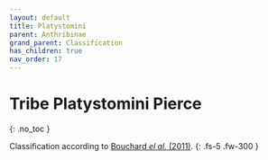 ```yaml
---
layout: default
title: Platystomini
parent: Anthribinae
grand_parent: Classification
has_children: true
nav_order: 17
---
```



# Tribe Platystomini Pierce
{: .no_toc }

Classification according to [Bouchard _el al._ (2011)](https://zookeys.pensoft.net/articles.php?id=4001).
{: .fs-5 .fw-300 }
